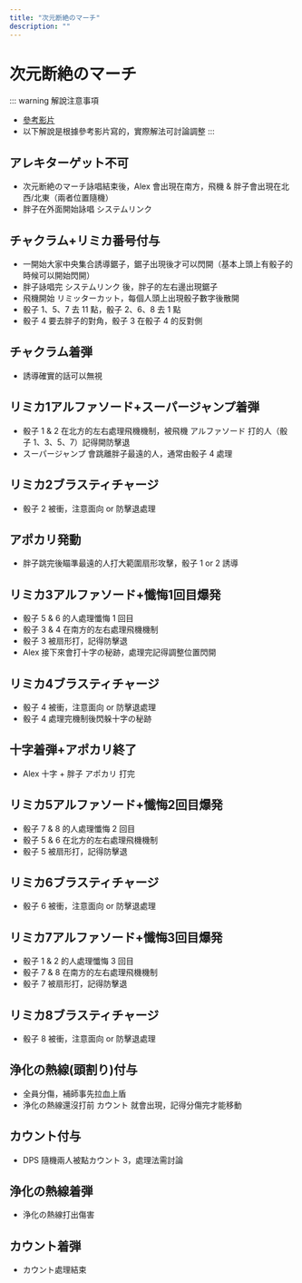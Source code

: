 ```yaml
---
title: "次元断絶のマーチ"
description: ""
---
```


# 次元断絶のマーチ

<Timeline>
  <template v-slot:timeline-content>
    <li><span>0:00</span><RouterLink to="#アレキターゲット不可">アレキターゲット不可</RouterLink></li>
    <li><span>0:08</span><RouterLink to="#チャクラム-リミカ番号付与">チャクラム+リミカ番号付与</RouterLink></li>
    <li><span>0:16</span><RouterLink to="#チャクラム着弾">チャクラム着弾</RouterLink></li>
    <li><span>0:17</span><RouterLink to="#リミカ1アルファソード-スーパージャンプ着弾">リミカ1アルファソード+スーパージャンプ着弾</RouterLink></li>
    <li><span>0:18</span><RouterLink to="#リミカ2ブラスティチャージ">リミカ2ブラスティチャージ</RouterLink></li>
    <li><span>0:19</span><RouterLink to="#アポカリ発動">アポカリ発動</RouterLink></li>
    <li><span>0:21</span><RouterLink to="#リミカ3アルファソード-懺悔1回目爆発">リミカ3アルファソード+懺悔1回目爆発</RouterLink></li>
    <li><span>0:22</span><RouterLink to="#リミカ4ブラスティチャージ">リミカ4ブラスティチャージ</RouterLink></li>
    <li><span>0:24</span><RouterLink to="#十字着弾-アポカリ終了">十字着弾+アポカリ終了</RouterLink></li>
    <li><span>0:25</span><RouterLink to="#リミカ5アルファソード-懺悔2回目爆発">リミカ5アルファソード+懺悔2回目爆発</RouterLink></li>
    <li><span>0:26</span><RouterLink to="#リミカ6ブラスティチャージ">リミカ6ブラスティチャージ</RouterLink></li>
    <li><span>0:29</span><RouterLink to="#リミカ7アルファソード-懺悔3回目爆発">リミカ7アルファソード+懺悔3回目爆発</RouterLink></li>
    <li><span>0:30</span><RouterLink to="#リミカ8ブラスティチャージ">リミカ8ブラスティチャージ</RouterLink></li>
    <li><span>0:31</span><RouterLink to="#浄化の熱線-頭割り-付与">浄化の熱線(頭割り)付与</RouterLink></li>
    <li><span>0:33</span><RouterLink to="#カウント付与">カウント付与</RouterLink></li>
    <li><span>0:34</span><RouterLink to="#浄化の熱線着弾">浄化の熱線着弾</RouterLink></li>
    <li><span>0:38</span><RouterLink to="#カウント着弾">カウント着弾</RouterLink></li>
  </template>
</Timeline>

::: warning 解說注意事項
- [參考影片](https://www.youtube.com/watch?v=utfUGDM1Y9w)
- 以下解說是根據參考影片寫的，實際解法可討論調整
:::

## アレキターゲット不可
- 次元断絶のマーチ詠唱結束後，Alex 會出現在南方，飛機 & 胖子會出現在北西/北東（兩者位置隨機）
- 胖子在外面開始詠唱 システムリンク

## チャクラム+リミカ番号付与
- 一開始大家中央集合誘導鋸子，鋸子出現後才可以閃開（基本上頭上有骰子的時候可以開始閃開）
- 胖子詠唱完 システムリンク 後，胖子的左右邊出現鋸子
- 飛機開始 リミッターカット，每個人頭上出現骰子數字後散開
- 骰子 1、5、7 去 11 點，骰子 2、6、8 去 1 點
- 骰子 4 要去胖子的對角，骰子 3 在骰子 4 的反對側

## チャクラム着弾
- 誘導確實的話可以無視

## リミカ1アルファソード+スーパージャンプ着弾
- 骰子 1 & 2 在北方的左右處理飛機機制，被飛機 アルファソード 打的人（骰子 1、3、5、7）記得開防擊退
- スーパージャンプ 會跳離胖子最遠的人，通常由骰子 4 處理

## リミカ2ブラスティチャージ
- 骰子 2 被衝，注意面向 or 防擊退處理

## アポカリ発動
- 胖子跳完後瞄準最遠的人打大範圍扇形攻擊，骰子 1 or 2 誘導

## リミカ3アルファソード+懺悔1回目爆発
- 骰子 5 & 6 的人處理懺悔 1 回目
- 骰子 3 & 4 在南方的左右處理飛機機制
- 骰子 3 被扇形打，記得防擊退
- Alex 接下來會打十字の秘跡，處理完記得調整位置閃開

## リミカ4ブラスティチャージ
- 骰子 4 被衝，注意面向 or 防擊退處理
- 骰子 4 處理完機制後閃躲十字の秘跡

## 十字着弾+アポカリ終了
- Alex 十字 + 胖子 アポカリ 打完

## リミカ5アルファソード+懺悔2回目爆発
- 骰子 7 & 8 的人處理懺悔 2 回目
- 骰子 5 & 6 在北方的左右處理飛機機制
- 骰子 5 被扇形打，記得防擊退

## リミカ6ブラスティチャージ
- 骰子 6 被衝，注意面向 or 防擊退處理

## リミカ7アルファソード+懺悔3回目爆発
- 骰子 1 & 2 的人處理懺悔 3 回目
- 骰子 7 & 8 在南方的左右處理飛機機制
- 骰子 7 被扇形打，記得防擊退

## リミカ8ブラスティチャージ
- 骰子 8 被衝，注意面向 or 防擊退處理

## 浄化の熱線(頭割り)付与
- 全員分傷，補師事先拉血上盾
- 浄化の熱線還沒打前 カウント 就會出現，記得分傷完才能移動

## カウント付与
- DPS 隨機兩人被點カウント 3，處理法需討論

## 浄化の熱線着弾
- 浄化の熱線打出傷害

## カウント着弾
- カウント處理結束
